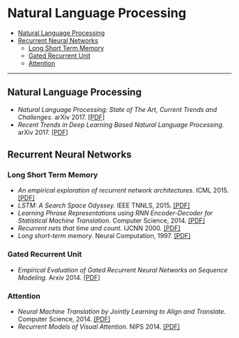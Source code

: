 # Natural Language Processing
  
- [Natural Language Processing](#natural-language-processing)
- [Recurrent Neural Networks](#recurrent-neural-networks) 
  + [Long Short Term Memory](#long-short-term-memory)
  + [Gated Recurrent Unit](#gated-recurrent-unit)
  + [Attention](#attention)
--- ---

## Natural Language Processing

- *Natural Language Processing: State of The Art, Current Trends and Challenges.* arXiv 2017. [[PDF]](https://arxiv.org/pdf/1708.05148.pdf)
- *Recent Trends in Deep Learning Based Natural Language Processing.* arXiv 2017. [[PDF]](https://arxiv.org/pdf/1708.02709.pdf)

## Recurrent Neural Networks

### Long Short Term Memory

- *An empirical exploration of recurrent network architectures.* ICML 2015. [[PDF]](http://proceedings.mlr.press/v37/jozefowicz15.pdf)
- *LSTM: A Search Space Odyssey.* IEEE TNNLS, 2015. [[PDF]](https://arxiv.org/pdf/1503.04069.pdf)
- *Learning Phrase Representations using RNN Encoder-Decoder for Statistical Machine Translation.* Computer Science, 2014. [[PDF]](https://arxiv.org/pdf/1406.1078v3.pdf)
- *Recurrent nets that time and count.* IJCNN 2000. [[PDF]](https://www.researchgate.net/publication/3857862_Recurrent_nets_that_time_and_count)
- *Long short-term memory.* Neural Computation, 1997. [[PDF]](http://web.eecs.utk.edu/~itamar/courses/ECE-692/Bobby_paper1.pdf)

### Gated Recurrent Unit
- *Empirical Evaluation of Gated Recurrent Neural Networks on Sequence Modeling.* Arxiv 2014. [[PDF]](https://arxiv.org/pdf/1412.3555.pdf)

### Attention
- *Neural Machine Translation by Jointly Learning to Align and Translate.* Computer Science, 2014. [[PDF]](https://arxiv.org/pdf/1409.0473.pdf)
- *Recurrent Models of Visual Attention.* NIPS 2014. [[PDF]](https://arxiv.org/pdf/1406.6247.pdf)

